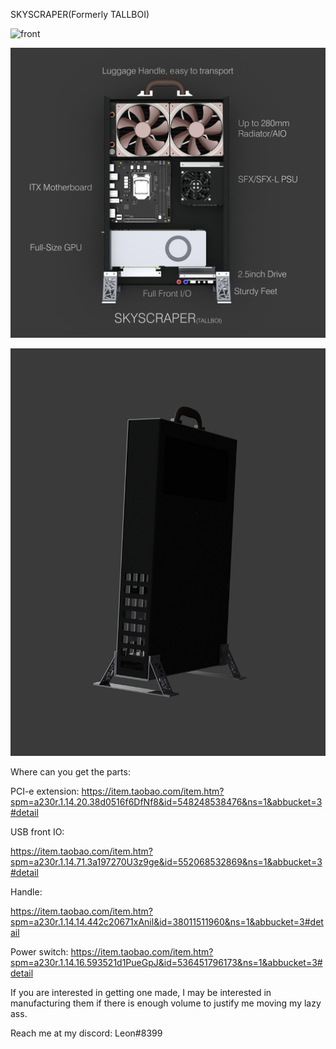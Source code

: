 SKYSCRAPER(Formerly TALLBOI)

![front](Render/fullrender.png?raw=true)

![caption](Render/component%20-%20caption.png?raw=true)

![back](Render/render_back.png?raw=true)

Where can you get the parts:

PCI-e extension:
https://item.taobao.com/item.htm?spm=a230r.1.14.20.38d0516f6DfNf8&id=548248538476&ns=1&abbucket=3#detail

USB front IO:

https://item.taobao.com/item.htm?spm=a230r.1.14.71.3a197270U3z9ge&id=552068532869&ns=1&abbucket=3#detail

Handle:

https://item.taobao.com/item.htm?spm=a230r.1.14.14.442c20671xAnil&id=38011511960&ns=1&abbucket=3#detail

Power switch:
https://item.taobao.com/item.htm?spm=a230r.1.14.16.593521d1PueGpJ&id=536451796173&ns=1&abbucket=3#detail

If you are interested in getting one made, I may be interested in manufacturing them if there is enough volume to justify me moving my lazy ass.

Reach me at my discord: Leon#8399
